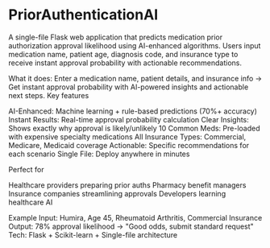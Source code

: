 # PriorAuthenticationAI

A single-file Flask web application that predicts medication prior authorization approval likelihood using AI-enhanced algorithms. Users input medication name, patient age, diagnosis code, and insurance type to receive instant approval probability with actionable recommendations.




What it does: 
Enter a medication name, patient details, and insurance info → Get instant approval probability with AI-powered insights and actionable next steps.
Key features

AI-Enhanced: Machine learning + rule-based predictions (70%+ accuracy)
Instant Results: Real-time approval probability calculation
Clear Insights: Shows exactly why approval is likely/unlikely
10 Common Meds: Pre-loaded with expensive specialty medications
All Insurance Types: Commercial, Medicare, Medicaid coverage
Actionable: Specific recommendations for each scenario
Single File: Deploy anywhere in minutes

Perfect for

Healthcare providers preparing prior auths
Pharmacy benefit managers
Insurance companies streamlining approvals
Developers learning healthcare AI

Example
Input: Humira, Age 45, Rheumatoid Arthritis, Commercial Insurance
Output: 78% approval likelihood → "Good odds, submit standard request"
Tech: Flask + Scikit-learn + Single-file architecture
